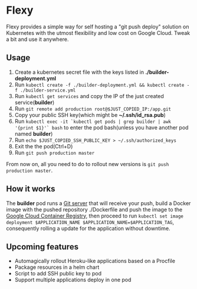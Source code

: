 # Flexy
Flexy provides a simple way for self hosting a "git push deploy" solution on Kubernetes with the utmost flexibility and low cost on Google Cloud. Tweak a bit and use it anywhere.

## Usage
1. Create a kubernetes secret file with the keys listed in **./builder-deployment.yml**
2. Run ```kubectl create -f ./builder-deployment.yml && kubectl create -f ./builder-service.yml```
3. Run ```kubectl get services``` and copy the IP of the just created service(**builder**)
4. Run ```git remote add production root@$JUST_COPIED_IP:/app.git```
5. Copy your public SSH key(which might be **~/.ssh/id_rsa.pub**)
6. Run ```kubectl exec -it `kubectl get pods | grep builder | awk '{print $1}'` bash``` to enter the pod bash(unless you have another pod named **builder**)
7. Run ```echo $JUST_COPIED_SSH_PUBLIC_KEY > ~/.ssh/authorized_keys```
8. Exit the the pod(Ctrl+D)
9. Run ```git push production master```

From now on, all you need to do to rollout new versions is ```git push production master```.

## How it works
The **builder** pod runs a [Git server](https://git-scm.com/book/en/v1/Git-on-the-Server) that will receive your push, build a Docker image with the pushed repository ./Dockerfile and push the image to the [Google Cloud Container Registry](https://cloud.google.com/container-registry), then proceed to run ```kubectl set image deployment $APPLICATION_NAME $APPLICATION_NAME=$APPLICATION_TAG```, consequently rolling a update for the application without downtime.

## Upcoming features
- Automagically rollout Heroku-like applications based on a Procfile
- Package resources in a helm chart
- Script to add SSH public key to pod
- Support multiple applications deploy in one pod
